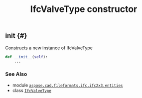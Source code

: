 ﻿---
title: IfcValveType constructor
second_title: Aspose.CAD for Python via .NET API References
description: 
type: docs
weight: 10
url: /python-net/aspose.cad.fileformats.ifc.ifc2x3.entities/ifcvalvetype/__init__/
is_root: false
---

## __init__ {#}

Constructs a new instance of IfcValveType



```python
def __init__(self):
    ...
```





### See Also
* module [`aspose.cad.fileformats.ifc.ifc2x3.entities`](../../)
* class [`IfcValveType`](/cad/python-net/aspose.cad.fileformats.ifc.ifc2x3.entities/ifcvalvetype)
